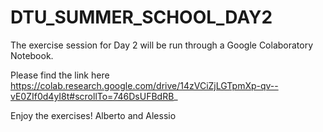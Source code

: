 # DTU_SUMMER_SCHOOL_DAY2

The exercise session for Day 2 will be run through a Google Colaboratory Notebook.

Please find the link here
https://colab.research.google.com/drive/14zVCiZjLGTpmXp-qv--vE0ZIf0d4yI8t#scrollTo=746DsUFBdRB_

Enjoy the exercises!
Alberto and Alessio
